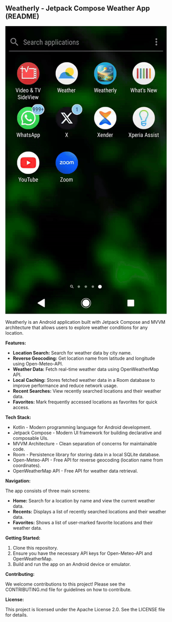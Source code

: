 ## Weatherly - Jetpack Compose Weather App (README)
![Weatherly App Animation](assets/weatherly-animation.gif)

Weatherly is an Android application built with Jetpack Compose and MVVM architecture that allows users to explore weather conditions for any location.

**Features:**

* **Location Search:** Search for weather data by city name.
* **Reverse Geocoding:** Get location name from latitude and longitude using Open-Meteo-API.
* **Weather Data:** Fetch real-time weather data using OpenWeatherMap API.
* **Local Caching:** Stores fetched weather data in a Room database to improve performance and reduce network usage.
* **Recent Searches:** View recently searched locations and their weather data.
* **Favorites:** Mark frequently accessed locations as favorites for quick access.


**Tech Stack:**

* Kotlin - Modern programming language for Android development.
* Jetpack Compose - Modern UI framework for building declarative and composable UIs.
* MVVM Architecture - Clean separation of concerns for maintainable code.
* Room - Persistence library for storing data in a local SQLite database.
* Open-Meteo-API - Free API for reverse geocoding (location name from coordinates).
* OpenWeatherMap API - Free API for weather data retrieval.

**Navigation:**

The app consists of three main screens:

* **Home:** Search for a location by name and view the current weather data.
* **Recents:** Displays a list of recently searched locations and their weather data.
* **Favorites:** Shows a list of user-marked favorite locations and their weather data.


**Getting Started:**

1. Clone this repository.
2. Ensure you have the necessary API keys for Open-Meteo-API and OpenWeatherMap.
3. Build and run the app on an Android device or emulator.


**Contributing:**

We welcome contributions to this project! Please see the CONTRIBUTING.md file for guidelines on how to contribute.


**License:**

This project is licensed under the Apache License 2.0. See the LICENSE file for details.
